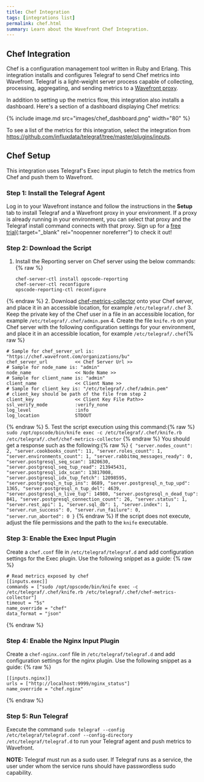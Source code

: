```yaml
---
title: Chef Integration
tags: [integrations list]
permalink: chef.html
summary: Learn about the Wavefront Chef Integration.
---
```

## Chef Integration

Chef is a configuration management tool written in Ruby and Erlang. This integration installs and configures Telegraf to send Chef metrics into Wavefront. Telegraf is a light-weight server process capable of collecting, processing, aggregating, and sending metrics to a [Wavefront proxy](https://docs.wavefront.com/proxies.html).

In addition to setting up the metrics flow, this integration also installs a dashboard. Here's a section of a dashboard displaying Chef metrics:

{% include image.md src="images/chef_dashboard.png" width="80" %}


To see a list of the metrics for this integration, select the integration from <https://github.com/influxdata/telegraf/tree/master/plugins/inputs>.
## Chef Setup

This integration uses Telegraf's Exec input plugin to fetch the metrics from Chef and push them to Wavefront.





### Step 1: Install the Telegraf Agent

Log in to your Wavefront instance and follow the instructions in the **Setup** tab to install Telegraf and a Wavefront proxy in your environment. If a proxy is already running in your environment, you can select that proxy and the Telegraf install command connects with that proxy. Sign up for a [free trial](http://wavefront.com/sign-up/?utm_source=docs.vmware.com&utm_medium=referral&utm_campaign=docs-front-page){:target="_blank" rel="noopenner noreferrer"} to check it out!

### Step 2: Download the Script

1. Install the Reporting server on Chef server using the below commands:{% raw %}
   ```
   chef-server-ctl install opscode-reporting
   chef-server-ctl reconfigure
   opscode-reporting-ctl reconfigure
   ```
{% endraw %}
2. Download [chef-metrics-collector](https://raw.githubusercontent.com/wavefrontHQ/integrations/master/chef/chef-metrics-collector) onto your Chef server, and place it in an accessible location, for example `/etc/telegraf/.chef`
3. Keep the private key of the Chef user in a file in an accessible location, for example `/etc/telegraf/.chef/admin.pem`
4. Create the file `knife.rb` on your Chef server with the following configuration settings for your environment, and place it in an accessible location, for example `/etc/telegraf/.chef`{% raw %}
   ```
   # Sample for chef_server_url is: "https://chef.wavefront.com/organizations/bu"
   chef_server_url          << Chef Server Url >>
   # Sample for node_name is: "admin"
   node_name                << Node Name >>
   # Sample for client_name is: "admin"
   client_name              << Client Name >>
   # Sample for client_key is: "/etc/telegraf/.chef/admin.pem"
   # client_key should be path of the file from step 2
   client_key               << Client Key File Path>>
   ssl_verify_mode          :verify_none
   log_level                :info
   log_location             STDOUT
   ```
{% endraw %}
5. Test the script execution using this command:{% raw %}
    ```
    sudo /opt/opscode/bin/knife exec -c /etc/telegraf/.chef/knife.rb /etc/telegraf/.chef/chef-metrics-collector
    ```
{% endraw %}
    You should get a response such as the following:{% raw %}
    ```
    {
      "server.nodes_count": 2,
      "server.cookbooks_count": 11,
      "server.roles_count": 1,
      "server.environments_count": 1,
      "server.rabbitmq_messages_ready": 0,
      "server.postgresql_seq_scan": 1820630,
      "server.postgresql_seq_tup_read": 213945431,
      "server.postgresql_idx_scan": 13817008,
      "server.postgresql_idx_tup_fetch": 12098595,
      "server.postgresql_n_tup_ins": 8689,
      "server.postgresql_n_tup_upd": 1365,
      "server.postgresql_n_tup_del": 4639,
      "server.postgresql_n_live_tup": 14980,
      "server.postgresql_n_dead_tup": 841,
      "server.postgresql_connection_count": 26,
      "server.status": 1,
      "server.rest_api": 1,
      "server.sql_db": 1,
      "server.index": 1,
      "server.run_success": 0,
      "server.run_failure": 0,
      "server.run_aborted": 0
    }
    ```
{% endraw %}
    If the script does not execute, adjust the file permissions and the path to the `knife` executable.

### Step 3: Enable the Exec Input Plugin

Create a `chef.conf` file in `/etc/telegraf/telegraf.d` and add configuration settings for the Exec plugin. Use the following snippet as a guide:
{% raw %}
   ```
# Read metrics exposed by chef
[[inputs.exec]]
  commands = ["sudo /opt/opscode/bin/knife exec -c /etc/telegraf/.chef/knife.rb /etc/telegraf/.chef/chef-metrics-collector"]
  timeout = "5s"
  name_override = "chef"
  data_format = "json"
   ```
{% endraw %}

### Step 4: Enable the Nginx Input Plugin

Create a `chef-nginx.conf` file in `/etc/telegraf/telegraf.d` and add configuration settings for the nginx plugin. Use the following snippet as a guide:
{% raw %}
   ```
[[inputs.nginx]]
  urls = ["http://localhost:9999/nginx_status"]
  name_override = "chef.nginx"
   ```
{% endraw %}

### Step 5: Run Telegraf

Execute the command `sudo telegraf --config /etc/telegraf/telegraf.conf --config-directory /etc/telegraf/telegraf.d` to run your Telegraf agent and push metrics to Wavefront.
  
**NOTE:** Telegraf must run as a sudo user. If Telegraf runs as a service, the user under whom the service runs should have passwordless sudo capability.



